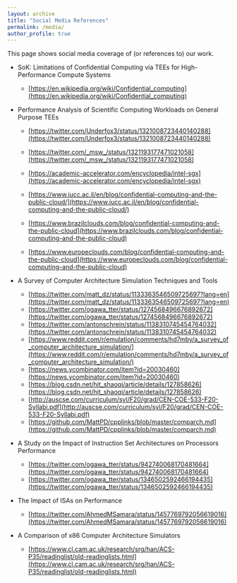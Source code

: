 ```yaml
---
layout: archive
title: "Social Media References"
permalink: /media/
author_profile: true
---
```


This page shows social media coverage of (or references to) our work.

- SoK: Limitations of Confidential Computing via TEEs for High-Performance Compute Systems
  - [https://en.wikipedia.org/wiki/Confidential_computing](https://en.wikipedia.org/wiki/Confidential_computing)

- Performance Analysis of Scientific Computing Workloads on General Purpose TEEs
  - [https://twitter.com/Underfox3/status/1321008723440140288](https://twitter.com/Underfox3/status/1321008723440140288)
  - [https://twitter.com/_msw_/status/1321193177471021058](https://twitter.com/_msw_/status/1321193177471021058)

  - [https://academic-accelerator.com/encyclopedia/intel-sgx](https://academic-accelerator.com/encyclopedia/intel-sgx)

  - [https://www.iucc.ac.il/en/blog/confidential-computing-and-the-public-cloud/](https://www.iucc.ac.il/en/blog/confidential-computing-and-the-public-cloud/)

  - [https://www.brazilclouds.com/blog/confidential-computing-and-the-public-cloud](https://www.brazilclouds.com/blog/confidential-computing-and-the-public-cloud)

  - [https://www.europeclouds.com/blog/confidential-computing-and-the-public-cloud](https://www.europeclouds.com/blog/confidential-computing-and-the-public-cloud)

- A Survey of Computer Architecture Simulation Techniques and Tools
  -  [https://twitter.com/matt_dz/status/1133363546509725697?lang=en](https://twitter.com/matt_dz/status/1133363546509725697?lang=en)
  -  [https://twitter.com/ogawa_tter/status/1274568496676892672](https://twitter.com/ogawa_tter/status/1274568496676892672)
  -  [https://twitter.com/antonschrein/status/1138310745454764032](https://twitter.com/antonschrein/status/1138310745454764032)
  -  [https://www.reddit.com/r/emulation/comments/hd7mby/a_survey_of_computer_architecture_simulation/](https://www.reddit.com/r/emulation/comments/hd7mby/a_survey_of_computer_architecture_simulation/)
  -  [https://news.ycombinator.com/item?id=20030460](https://news.ycombinator.com/item?id=20030460)
  -  [https://blog.csdn.net/hit_shaoqi/article/details/127858626](https://blog.csdn.net/hit_shaoqi/article/details/127858626)
  -  [http://auscse.com/curriculum/syl/F20/grad/CEN-COE-533-F20-Syllabi.pdf](http://auscse.com/curriculum/syl/F20/grad/CEN-COE-533-F20-Syllabi.pdf)
  -  [https://github.com/MattPD/cpplinks/blob/master/comparch.md](https://github.com/MattPD/cpplinks/blob/master/comparch.md)

- A Study on the Impact of Instruction Set Architectures on Processors Performance
  - [https://twitter.com/ogawa_tter/status/942740068170481664](https://twitter.com/ogawa_tter/status/942740068170481664)
  - [https://twitter.com/ogawa_tter/status/1346502592466194435](https://twitter.com/ogawa_tter/status/1346502592466194435)

- The Impact of ISAs on Performance
  - [https://twitter.com/AhmedMSamara/status/1457769792056619016](https://twitter.com/AhmedMSamara/status/1457769792056619016)

- A Comparison of x86 Computer Architecture Simulators
  - [https://www.cl.cam.ac.uk/research/srg/han/ACS-P35/readinglist/old-readinglists.html](https://www.cl.cam.ac.uk/research/srg/han/ACS-P35/readinglist/old-readinglists.html)